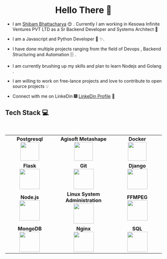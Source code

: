 <h1 align="center"> Hello There 👋 </h1>


* I am [Shibam Bhattacharya](https://www.linkedin.com/in/shibam-bhattacharya-261415171/) :blush:	 . Currently I am working in Kesowa Infinite Ventures PVT LTD as a Sr Backend Developer and Systems Architect :satellite:

* I am a Javascript and Python Developer :toolbox: :sparkles:.

* I have done multiple projects ranging from the field of Devops , Backend Structuring and Automation :file_cabinet: .

* I am currently brushing up my skills and plan to learn Nodejs and Golang .

* I am willing to work on free-lance projects and love to  contribute to open source projects :bulb:


* Connect with me on LinkeDin :fireworks: [LinkeDin Profile](https://www.linkedin.com/in/shibam-bhattacharya-261415171/) :sparkler:


## Tech Stack :computer:

<br>
<table>
<tbody>
 <tr>

<td align="center" width="20%">
<span><b><center>Postgresql</center></b></span> 
<img height=60px src="https://1000logos.net/wp-content/uploads/2020/08/PostgreSQL-Logo.jpg"> 
</td>

<td align="center" width="20%">
<span><b><center>Agisoft Metashape</center></b></span> 
<img height=60px src="https://cdn.shopify.com/s/files/1/0262/7642/9910/products/agisoft-metashape-standard-educational-academic-license-edu-software_512_700x.jpg?v=1569882068"> 
</td>

<td align="center" width="20%">
<span><b><center>Docker</center></b></span> 
<img height=60px src="https://encrypted-tbn0.gstatic.com/images?q=tbn%3AANd9GcTApU_6Eg4oWx3NMhLifHmNEkxjeMxfd3oGUA&usqp=CAU"> 
</td>
</tr>



<tr>
<td align="center" width="20%">
<span><b><center>Flask</center></b></span> 
<img height=65px src="https://www.pngitem.com/pimgs/m/159-1595977_flask-python-logo-hd-png-download.png"> 
</td>

<td align="center" width="20%">
<span><b><center>Git</center></b></span> 
<img height=65px src="https://git-scm.com/images/logos/downloads/Git-Logo-2Color.png"> 
</td>


<td align="center" width="20%">
<span><b><center>Django</center></b></span> 
<img height=65px src="https://twilio-cms-prod.s3.amazonaws.com/images/django-dark.width-808.png"> 
</td>
</tr>

<tr>
<td align="center" width="20%">
<span><b><center>Node.js</center></b></span> 
<img height=65px src="https://images.g2crowd.com/uploads/product/image/large_detail/large_detail_f0b606abb6d19089febc9faeeba5bc05/nodejs-development-services.png"> 
</td>

<td align="center" width="20%">
<span><b><center>Linux System Administration</center></b></span> 
<img height=65px src="https://upload.wikimedia.org/wikipedia/commons/a/af/Tux.png"> 
</td>

<td align="center" width="20%">
<span><b><center>FFMPEG</center></b></span> 
<img height=65px src="https://4.bp.blogspot.com/-YZkw_DdLx8g/U8VCM9tGUII/AAAAAAAADmM/dNcth68dS4k/s1600/ffmpeg-logo.png"> 
</td>




<tr>
<td align="center" width="20%">
<span><b><center>MongoDB</center></b></span> 
<img height=65px src="https://www.logolynx.com/images/logolynx/d5/d50b83324fb4fbab14cdfaf47409115b.jpeg"> 
</td>

<td align="center" width="20%">
<span><b><center>Nginx</center></b></span> 
<img height=65px src="http://www.myiconfinder.com/uploads/iconsets/256-256-cf2ed3956a3a1484f83ed20d7e987f21.png"> 
</td>

<td align="center" width="20%">
<span><b><center>SQL</center></b></span> 
<img height=65px src="https://i0.wp.com/www.complexsql.com/wp-content/uploads/2017/01/sql-logo.jpg?ssl=1"> 
</td>
</tr>

</tbody>
</table>



